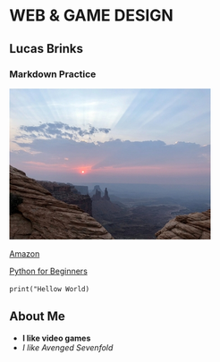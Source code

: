# WEB & GAME DESIGN
## Lucas Brinks
### Markdown Practice
![mexico](new_mexico_sm.jpg)

[Amazon](https://www.amazon.com/)

[Python for Beginners](https://www.youtube.com/watch?v=H2EJuAcrZYU)

`print("Hellow World)`

## About Me
- **I like video games**
- *I like Avenged Sevenfold*

